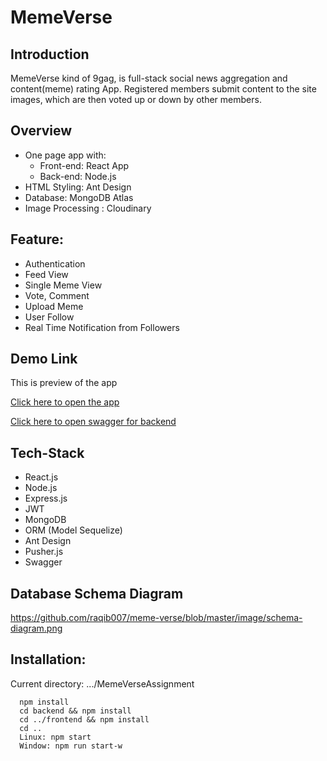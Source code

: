 ﻿# MemeVerse

## Introduction

MemeVerse kind of 9gag, is full-stack social news aggregation and content(meme) rating App. Registered members submit content to the site images, which are then voted up or down by other members.

## Overview
- One page app with:
    - Front-end: React App
    - Back-end: Node.js
- HTML Styling: Ant Design
- Database: MongoDB Atlas
- Image Processing : Cloudinary

## Feature:
- Authentication
- Feed View
- Single Meme View
- Vote, Comment
- Upload Meme
- User Follow
- Real Time Notification from Followers

## Demo Link

This is preview of the app

[Click here to open the app](http://localhost:3001/) 

[Click here to open swagger for backend](https://meme-verse-2021.herokuapp.com/swagger-ui/)


## Tech-Stack

- React.js
- Node.js
- Express.js
- JWT
- MongoDB
- ORM (Model Sequelize)
- Ant Design
- Pusher.js
- Swagger

## Database Schema Diagram

https://github.com/raqib007/meme-verse/blob/master/image/schema-diagram.png

## Installation:
Current directory: .../MemeVerseAssignment
  ```
    npm install
    cd backend && npm install 
    cd ../frontend && npm install
    cd ..
    Linux: npm start
    Window: npm run start-w 
  ```
